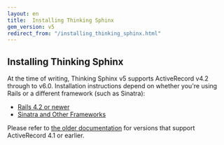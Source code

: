 ```yaml
---
layout: en
title:  Installing Thinking Sphinx
gem_version: v5
redirect_from: "/installing_thinking_sphinx.html"
---
```


## Installing Thinking Sphinx

At the time of writing, Thinking Sphinx v5 supports ActiveRecord v4.2 through to v6.0. Installation instructions depend on whether you're using Rails or a different framework (such as Sinatra):

* [Rails 4.2 or newer](installing_thinking_sphinx/ts5.html)
* [Sinatra and Other Frameworks](installing_thinking_sphinx/sinatra.html)

Please refer to [the older documentation](../v4/installing_thinking_sphinx.html) for versions that support ActiveRecord 4.1 or earlier.
